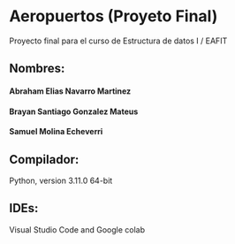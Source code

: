 # Aeropuertos (Proyeto Final)
Proyecto final para el curso de Estructura de datos I / EAFIT
## Nombres:
#### Abraham Elias Navarro Martinez
#### Brayan Santiago Gonzalez Mateus
#### Samuel Molina Echeverri
## Compilador: 
Python, version 3.11.0 64-bit
## IDEs:
Visual Studio Code and Google colab